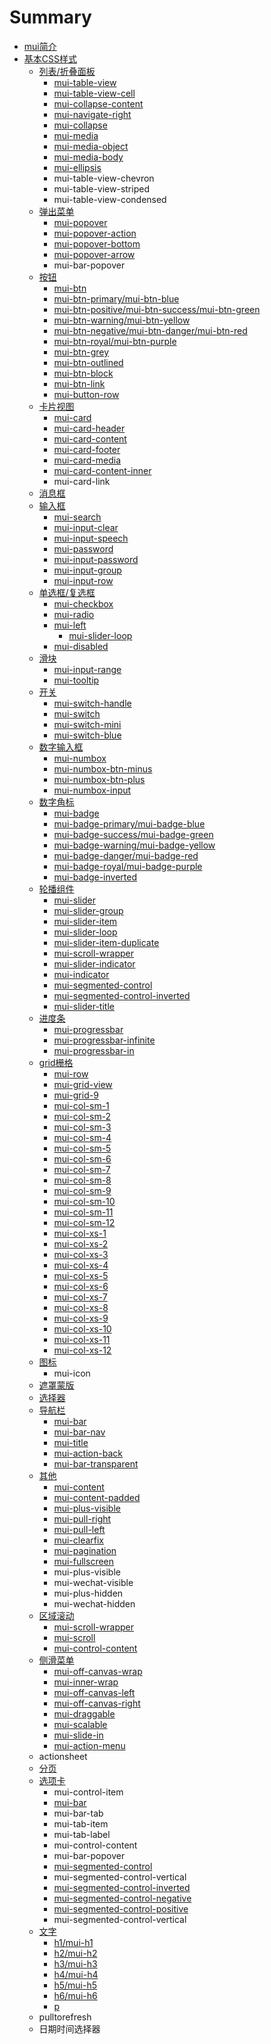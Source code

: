 # Summary

* [mui简介](README.md)
* [基本CSS样式](chapter1.md)
  * [列表\/折叠面板](list.md)
    * [mui-table-view](mui-table-view.md)
    * [mui-table-view-cell](mui-table-view-cell.md)
    * [mui-collapse-content](mui-collapse-content.md)
    * [mui-navigate-right](mui-navigate-right.md)
    * [mui-collapse](mui-collapse.md)
    * [mui-media](mui-media.md)
    * [mui-media-object](mui-media-object.md)
    * [mui-media-body](mui-media-body.md)
    * [mui-ellipsis](mui-ellipsis.md)
    * mui-table-view-chevron
    * mui-table-view-striped
    * mui-table-view-condensed
  * [弹出菜单](popover.md)
    * [mui-popover](mui-popover.md)
    * [mui-popover-action](mui-popover-action.md)
    * [mui-popover-bottom](mui-popover-bottom.md)
    * [mui-popover-arrow](mui-popover-arrow.md)
    * mui-bar-popover
  * [按钮](mui-btn.md)
    * [mui-btn](.mui-btn.md)
    * [mui-btn-primary\/mui-btn-blue](mui-btn-primary.md)
    * [mui-btn-positive\/mui-btn-success\/mui-btn-green](mui-btn-positivemui-btn-successmui-btn-green.md)
    * [mui-btn-warning\/mui-btn-yellow](mui-btn-warningmui-btn-yellow.md)
    * [mui-btn-negative\/mui-btn-danger\/mui-btn-red](mui-btn-negativemui-btn-dangermui-btn-red.md)
    * [mui-btn-royal\/mui-btn-purple](mui-btn-royalmui-btn-purple.md)
    * [mui-btn-grey](mui-btn-grey.md)
    * [mui-btn-outlined](mui-btn-outlined.md)
    * [mui-btn-block](mui-btn-block.md)
    * [mui-btn-link](mui-btn-link.md)
    * [mui-button-row](mui-button-row.md)
  * [卡片视图](cardview.md)
    * [mui-card](mui-card.md)
    * [mui-card-header](mui-card-header.md)
    * [mui-card-content](mui-card-content.md)
    * [mui-card-footer](mui-card-footer.md)
    * [mui-card-media](mui-card-media.md)
    * [mui-card-content-inner](mui-card-content-inner.md)
    * mui-card-link
  * [消息框](消息框.md)
  * [输入框](shu_ru_kuang.md)
    * [mui-search](mui-search.md)
    * [mui-input-clear](mui-input-clear.md)
    * [mui-input-speech](mui-input-speech.md)
    * [mui-password](mui-password.md)
    * [mui-input-password](mui-input-password.md)
    * [mui-input-group](mui-input-group.md)
    * [mui-input-row](mui-input-row.md)
  * [单选框\/复选框](checkbox.md)
    * [mui-checkbox](mui-checkbox.md)
    * [mui-radio](mui-radio.md)
    * [mui-left](mui-left.md)
      * [mui-slider-loop](mui-slider-loop.md)
    * [mui-disabled](mui-disabled.md)
  * [滑块](range.md)
    * [mui-input-range](mui-input-range.md)
    * [mui-tooltip](mui-tooltip.md)
  * [开关](switch.md)
    * [mui-switch-handle](mui-switch-handle.md)
    * [mui-switch](mui-switch.md)
    * [mui-switch-mini](mui-switch-mini.md)
    * [mui-switch-blue](mui-switch-blue.md)
  * [数字输入框](number-box.md)
    * [mui-numbox](mui-numbox.md)
    * [mui-numbox-btn-minus](mui-numbox-btn-minus.md)
    * [mui-numbox-btn-plus](mui-numbox-btn-plus.md)
    * [mui-numbox-input](mui-numbox-input.md)
  * [数字角标](badge.md)
    * [mui-badge](mui-badge.md)
    * [mui-badge-primary\/mui-badge-blue](mui-badge-primary.md)
    * [mui-badge-success\/mui-badge-green](mui-badge-successmui-badge-green.md)
    * [mui-badge-warning\/mui-badge-yellow](mui-badge-warningmui-badge-yellow.md)
    * [mui-badge-danger\/mui-badge-red](mui-badge-dangermui-badge-red.md)
    * [mui-badge-royal\/mui-badge-purple](mui-badge-royalmui-badge-purple.md)
    * [mui-badge-inverted](mui-badge-inverted.md)
  * [轮播组件](mui-slider.md)
    * [mui-slider](mui-slider2.md)
    * [mui-slider-group](mui-slider-group.md)
    * [mui-slider-item](mui-slider-item.md)
    * [mui-slider-loop](mui-slider-loop.md)
    * [mui-slider-item-duplicate](mui-slider-item-duplicate.md)
    * [mui-scroll-wrapper](mui-scroll-wrapper.md)
    * [mui-slider-indicator](mui-slider-indicator.md)
    * [mui-indicator](mui-indicator.md)
    * [mui-segmented-control](mui-segmented-control.md)
    * [mui-segmented-control-inverted](mui-segmented-control-inverted.md)
    * [mui-slider-title](mui-slider-title.md)
  * [进度条](progressbar.md)
    * [mui-progressbar](mui-progressbar.md)
    * [mui-progressbar-infinite](mui-progressbar-infinite.md)
    * [mui-progressbar-in](mui-progressbar-in.md)
  * [grid栅格](grid9.md)
    * [mui-row](mui-row.md)
    * [mui-grid-view](mui-grid-view.md)
    * [mui-grid-9](mui-grid-9.md)
    * [mui-col-sm-1](mui-col-sm-1.md)
    * [mui-col-sm-2](mui-col-sm-2.md)
    * [mui-col-sm-3](mui-col-sm-3.md)
    * [mui-col-sm-4](mui-col-sm-4.md)
    * [mui-col-sm-5](mui-col-sm-5.md)
    * [mui-col-sm-6](mui-col-sm-6.md)
    * [mui-col-sm-7](mui-col-sm-7.md)
    * [mui-col-sm-8](mui-col-sm-8.md)
    * [mui-col-sm-9](mui-col-sm-9.md)
    * [mui-col-sm-10](mui-col-sm-10.md)
    * [mui-col-sm-11](mui-col-sm-11.md)
    * [mui-col-sm-12](mui-col-sm-12.md)
    * [mui-col-xs-1](mui-col-xs-1.md)
    * [mui-col-xs-2](mui-col-xs-2.md)
    * [mui-col-xs-3](mui-col-xs-3.md)
    * [mui-col-xs-4](mui-col-xs-4.md)
    * [mui-col-xs-5](mui-col-xs-5.md)
    * [mui-col-xs-6](mui-col-xs-6.md)
    * [mui-col-xs-7](mui-col-xs-7.md)
    * [mui-col-xs-8](mui-col-xs-8.md)
    * [mui-col-xs-9](mui-col-xs-9.md)
    * [mui-col-xs-10](mui-col-xs-10.md)
    * [mui-col-xs-11](mui-col-xs-11.md)
    * [mui-col-xs-12](mui-col-xs-12.md)
  * [图标](图标.md)
    * mui-icon
  * [遮罩蒙版](mask.md)
  * [选择器](选择器.md)
  * [导航栏](nav.md)
    * [mui-bar](mui-bar.md)
    * [mui-bar-nav](mui-bar-nav.md)
    * [mui-title](mui-title.md)
    * [mui-action-back](mui-action-back.md)
    * [mui-bar-transparent](mui-bar-transparent.md)
  * [其他](other.md)
    * [mui-content](mui-content.md)
    * [mui-content-padded](mui-content-padded.md)
    * [mui-plus-visible](mui-plus-visible.md)
    * [mui-pull-right](mui-pull-right.md)
    * [mui-pull-left](mui-pull-left.md)
    * [mui-clearfix](mui-clearfix.md)
    * [mui-pagination](mui-pagination.md)
    * [mui-fullscreen](mui-fullscreen.md)
    * mui-plus-visible
    * mui-wechat-visible
    * mui-plus-hidden
    * mui-wechat-hidden
  * [区域滚动](scroll.md)
    * [mui-scroll-wrapper](mui-scroll-wrapper.md)
    * [mui-scroll](mui-scroll.md)
    * [mui-control-content](mui-control-content.md)
  * [侧滑菜单](offcanvas.md)
    * [mui-off-canvas-wrap](mui-off-canvas-wrap.md)
    * [mui-inner-wrap](mui-inner-wrap.md)
    * [mui-off-canvas-left](mui-off-canvas-left.md)
    * [mui-off-canvas-right](mui-off-canvas-right.md)
    * [mui-draggable](mui-draggable.md)
    * [mui-scalable](mui-scalable.md)
    * [mui-slide-in](mui-slide-in.md)
    * [mui-action-menu](mui-action-menu.md)
  * actionsheet
  * [分页](分页.md)
  * [选项卡](tabbar.md)
    * mui-control-item
    * [mui-bar](mui-bar.md)
    * mui-bar-tab
    * mui-tab-item
    * mui-tab-label
    * mui-control-content
    * mui-bar-popover
    * [mui-segmented-control](mui-segmented-control.md)
    * mui-segmented-control-vertical
    * [mui-segmented-control-inverted](mui-segmented-control-inverted.md)
    * [mui-segmented-control-negative](mui-segmented-control-negative.md)
    * [mui-segmented-control-positive](mui-segmented-control-positive.md)
    * mui-segmented-control-vertical
  * [文字](word.md)
    * [h1\/mui-h1](h1mui-h1.md)
    * [h2\/mui-h2](h2mui-h2.md)
    * [h3\/mui-h3](h3mui-h3.md)
    * [h4\/mui-h4](h4mui-h4.md)
    * [h5\/mui-h5](h5mui-h5.md)
    * [h6\/mui-h6](h6mui-h6.md)
    * [p](p.md)
  * pulltorefresh
  * 日期时间选择器

